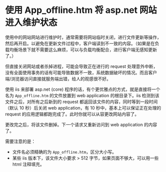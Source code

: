 # 使用 App_offline.htm 将 asp.net 网站进入维护状态

使用中的网站网站进行维护时，通常需要将网站临时关闭，进行文件更新等操作，然后再开启。以避免在更新文件过程中，客户端读到不一致的内容。（如果是在负载均衡场景下就不需要这么麻烦，可以与负载均衡配合，进行客户端无感知更新了。）

但直接关闭网站或者杀掉进程，可能会导致正在进行的 request 处理意外中断，没有全面使用事务的话有可能导致数据不一致，系统数据破坏的情况。而且客户端/浏览器访问直接就服务端出错，给人的观感很不好。

使用 iis 来部署 asp.net (core) 程序的话，有个更优雅点的方式，就是直接将一个名为 `App_offline.htm` 的文件放置到 web application 的根目录下。iis 检测到该文件之后，对所有之后新到的 request 都返回该文件的内容，同时等到一段时间（默认 10 秒）后关闭 web application，有 10 秒中，基本上可以保证正在处理的 request 的应用逻辑都跑完成了。此时你就可以从容更改网站内容了。

更改完之后，将该文件删掉。下一个请求又重新访问到 web application 的内容了。

需要注意的是：
* 文件名必须精确的为 `App_offline.htm`，区分大小写。
* 某些 iis 版本下，该文件大小要求 > 512 字节，如果页面不够大，可以用一些 html 注释填充。
